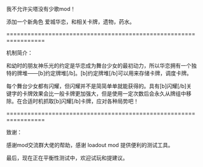 我不允许尖塔没有少歌mod！

添加一个新角色 爱城华恋，和相关卡牌，遗物，药水。

=================================================================

机制简介：

和幼时的朋友神乐光的约定是华恋成为舞台少女的最初动力，所以华恋拥有一个独特的牌堆——[b]约定牌堆[/b]。[b]约定牌堆[/b]可以用来存储卡牌，调度卡牌。

每个舞台少女都有闪耀，但闪耀并不是简简单单就能获得的。具有[b]闪耀[/b]关键字的卡牌效果会比一般卡牌更加强大，但是使用一定次数后会永久从牌组中移除。在合适时机抓取[b]闪耀[/b]卡牌，应对各种局势吧！

=================================================================

致谢：

感谢mod交流群大佬的帮助，感谢 loadout mod 提供便利的测试工具。

最后，现在正在平衡性测试中，欢迎试玩和提建议。

